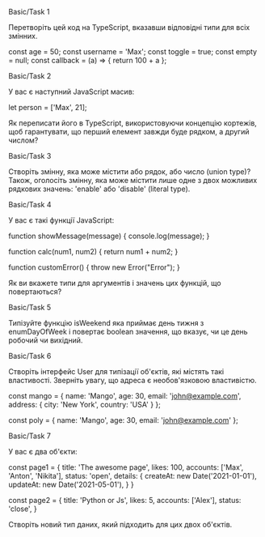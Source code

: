 Basic/Task 1

Перетворіть цей код на TypeScript, вказавши відповідні типи для всіх змінних.

const age = 50;
const username = 'Max';
const toggle = true;
const empty = null;
const callback = (a) => { return 100 + a };



Basic/Task 2

У вас є наступний JavaScript масив:

let person = ['Max', 21];

Як переписати його в TypeScript, використовуючи концепцію кортежів, щоб гарантувати, що перший елемент завжди буде рядком, а другий числом?



Basic/Task 3

Створіть змінну, яка може містити або рядок, або число (union type)?
Також, оголосіть змінну, яка може містити лише одне з двох можливих рядкових значень: 'enable' або 'disable' (literal type).



Basic/Task 4

У вас є такі функції JavaScript:

function showMessage(message) {
  console.log(message);
}

function calc(num1, num2) {
  return num1 + num2;
}

function customError() {
  throw new Error("Error");
}

Як ви вкажете типи для аргументів і значень цих функцій, що повертаються?


Basic/Task 5

Типізуйте функцію isWeekend яка приймає день тижня з enumDayOfWeek і повертає boolean значення, що вказує, чи це день робочий чи вихідний.



Basic/Task 6

Створіть інтерфейс User для типізації об'єктів, які містять такі властивості. Зверніть увагу, що адреса є необов'язковою властивістю.

const mango = {
    name: 'Mango',
    age: 30,
    email: 'john@example.com',
    address: {
        city: 'New York',
        country: 'USA'
    }
};

const poly = {
    name: 'Mango',
    age: 30,
    email: 'john@example.com'
};



Basic/Task 7

У вас є два об'єкти:

const page1 = {
    title: 'The awesome page',
    likes: 100,
    accounts: ['Max', 'Anton', 'Nikita'],
    status: 'open',
    details: {
      createAt: new Date('2021-01-01'),
      updateAt: new Date('2021-05-01'),     }
  }

  const page2 = {
    title: 'Python or Js',
    likes: 5,
    accounts: ['Alex'],
    status: 'close',
  }

Створіть новий тип даних, який підходить для цих двох об'єктів.